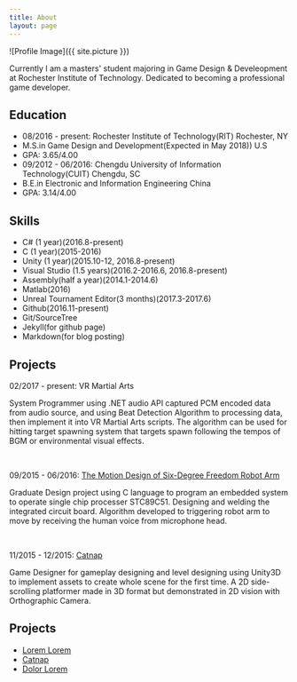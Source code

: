 ```yaml
---
title: About
layout: page
---
```

![Profile Image]({{ site.picture }})

<p>Currently I am a masters' student majoring in Game Design & Develeopment at Rochester Institute of Technology. Dedicated to becoming a professional game developer. </p>

<h2>Education</h2>
<ul class="education-list">
	<li>08/2016 - present: Rochester Institute of Technology(RIT)                    Rochester, NY</li>
	<li>                  M.S.in Game Design and Development(Expected in May 2018))  U.S          </li>
	<li>                  GPA: 3.65/4.00          </li>
	<li>09/2012 - 06/2016: Chengdu University of Information Technology(CUIT)        Chengdu,  SC</li>
	<li>                  B.E.in Electronic and Information Engineering              China          </li>
	<li>                  GPA: 3.14/4.00          </li>
</ul>

<h2>Skills</h2>

<ul class="skill-list">
	<li>C# (1 year)(2016.8-present)</li>
	<li>C (1 year)(2015-2016)</li>
	<li>Unity (1 year)(2015.10-12, 2016.8-present)</li>
	<li>Visual Studio (1.5 years)(2016.2-2016.6, 2016.8-present)</li>
	<li>Assembly(half a year)(2014.1-2014.6)</li>
	<li>Matlab(2016)</li>
	<li>Unreal Tournament Editor(3 months)(2017.3-2017.6)</li>
	<li>Github(2016.11-present)</li>
	<li>Git/SourceTree</li>
	<li>Jekyll(for github page)</li>
	<li>Markdown(for blog posting)</li>		
	
</ul>
<h2>Projects</h2>

<p>02/2017 - present:	VR Martial Arts </p>
<p>System Programmer using .NET audio API captured PCM encoded data from audio source, and using Beat Detection Algorithm to processing data, then implement it into VR Martial Arts scripts. The algorithm can be used for hitting target spawning system that targets spawn following the tempos of BGM or environmental visual effects. </p>

<p><br /></p>
<p>09/2015 - 06/2016:   <a href="https://youtu.be/P91Bkuq6pZ8/">The Motion Design of Six-Degree Freedom Robot Arm </a></p>
<p>Graduate Design project using C language to program an embedded system to operate single chip processer STC89C51. Designing and welding the integrated circuit board. Algorithm developed to triggering robot arm to move by receiving the human voice from microphone head. </p>

<p><br /></p>
<p>11/2015 - 12/2015:	<a href="https://youtu.be/6eqLVrvtyuQ/">Catnap </a> </p>
<p>Game Designer for gameplay designing and level designing using Unity3D to implement assets to create whole scene for the first time. A 2D side-scrolling platformer made in 3D format but demonstrated in 2D vision with Orthographic Camera. </p>
	

<h2>Projects</h2>
<ul>
	<li><a href="https://github.com/">Lorem Lorem</a></li>
	<li><a href="https://youtu.be/6eqLVrvtyuQ/">Catnap </a></li>
	<li><a href="https://github.com/">Dolor Lorem</a></li>
</ul>

